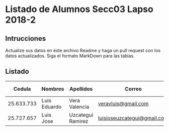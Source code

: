 # Listado de Alumnos Secc03 Lapso 2018-2
## Intrucciones
Actualize sus datos en éste archivo Readme y haga un pull request con los datos actualizados.  Siga 
el formato MarkDown para las tablas.
## Listado
| Cedula     | Nombres          | Apellidos          | Correo                     | Usuario GitHub |
|------------|------------------|--------------------|----------------------------|----------------|
| 25.633.733 | Luis Eduardo     | Vera Valencia      | veravluis@gmail.com        | veravluis      |
| 25.727.657 | Luis Jose        | Uzcategui Ramirez  | luisjoseuzcategui@gmail.com| luisus97       |